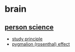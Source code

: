 # brain

## [person science](https://github.com/root-kidik/brain/tree/main/person%20science)
- [study principle](person%20science/study%20principle.md)
- [pygmalion (rosenthal) effect](person%20science/pygmalion%20(rosenthal)%20effect.md)
